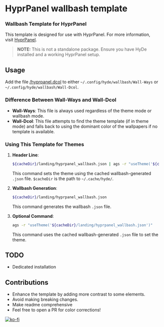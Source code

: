# HyprPanel wallbash template

### Wallbash Template for HyprPanel

This template is designed for use with HyprPanel. For more information, visit [HyprPanel](https://hyprpanel.com/).

> **NOTE:** This is not a standalone package. Ensure you have HyDe installed and a working HyprPanel setup.

## Usage

Add the file [/hyprpanel.dcol](https://github.com/HyDE-Project/HyprPanel/blob/3f20c8922d7c3547688a2b16eb74846170a9f224/hyprpanel.dcol) to either `~/.config/hyde/wallbash/Wall-Ways` or `~/.config/hyde/wallbash/Wall-Dcol`.

### Difference Between Wall-Ways and Wall-Dcol

- **Wall-Ways**: This file is always used regardless of the theme mode or wallbash mode.
- **Wall-Dcol**: This file attempts to find the theme template (if in theme mode) and falls back to using the dominant color of the wallpapers if no template is available.

### Using This Template for Themes

1. **Header Line**:
    ```sh
    ${cacheDir}/landing/hyprpanel_wallbash.json | ags -r "useTheme('${cacheDir}/landing/hyprpanel_wallbash.json')"
    ```
    This command sets the theme using the cached wallbash-generated `.json` file.
    `$cacheDir` is the path to `~/.cache/hyde/`.

2. **Wallbash Generation**:
    ```sh
    ${cacheDir}/landing/hyprpanel_wallbash.json
    ```
    This command generates the wallbash `.json` file.

3. **Optional Command**:
    ```sh
    ags -r "useTheme('${cacheDir}/landing/hyprpanel_wallbash.json')"
    ```
    This command uses the cached wallbash-generated `.json` file to set the theme.

## TODO
- Dedicated installation

## Contributions

- Enhance the template by adding more contrast to some elements.
- Avoid making breaking changes.
- Make readme comprehensive
- Feel free to open a PR for color corrections!

[![ko-fi](https://ko-fi.com/img/githubbutton_sm.svg)](https://ko-fi.com/A)

